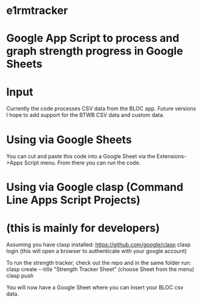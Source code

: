 # e1rmtracker
# Google App Script to process and graph strength progress in Google Sheets

# Input
Currently the code processes CSV data from the BLOC app.
Future versions I hope to add support for the BTWB CSV data and custom data.

# Using via Google Sheets
You can cut and paste this code into a Google Sheet via the Extensions->Apps Script menu. From there you can run the code.

# Using via Google clasp (Command Line Apps Script Projects)
# (this is mainly for developers)
Assuming you have clasp installed: https://github.com/google/clasp
clasp login  (this will open a browser to authenticate with your google account)

To run the strength tracker, check out the repo and in the same folder run:
clasp create --title "Strength Tracker Sheet"  (choose Sheet from the menu)
clasp push

You will now have a Google Sheet where you can insert your BLOC csv data.
